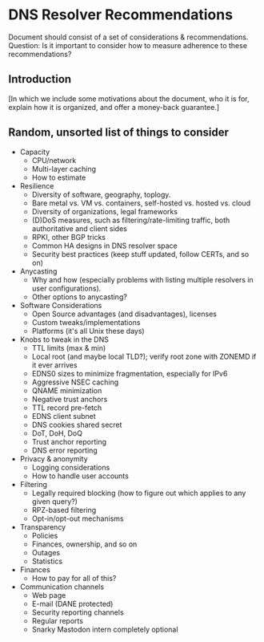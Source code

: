 # DNS Resolver Recommendations


Document should consist of a set of considerations & recommendations.
Question: Is it important to consider how to measure adherence to these recommendations?

## Introduction

[In which we include some motivations about the document, who it is for, explain how it is organized, and offer a money-back guarantee.]

## Random, unsorted list of things to consider

* Capacity
  - CPU/network
  - Multi-layer caching
  - How to estimate
* Resilience
  - Diversity of software, geography, toplogy.
  - Bare metal vs. VM vs. containers, self-hosted vs. hosted vs. cloud
  - Diversity of organizations, legal frameworks
  - (D)DoS measures, such as filtering/rate-limiting traffic, both authoritative and client sides
  - RPKI, other BGP tricks
  - Common HA designs in DNS resolver space
  - Security best practices (keep stuff updated, follow CERTs, and so on)
* Anycasting
  - Why and how (especially problems with listing multiple resolvers in user configurations).
  - Other options to anycasting?
* Software Considerations
  - Open Source advantages (and disadvantages), licenses
  - Custom tweaks/implementations
  - Platforms (it's all Unix these days)
* Knobs to tweak in the DNS
  - TTL limits (max & min)
  - Local root (and maybe local TLD?); verify root zone with ZONEMD if it ever arrives
  - EDNS0 sizes to minimize fragmentation, especially for IPv6
  - Aggressive NSEC caching
  - QNAME minimization
  - Negative trust anchors
  - TTL record pre-fetch
  - EDNS client subnet
  - DNS cookies shared secret
  - DoT, DoH, DoQ
  - Trust anchor reporting
  - DNS error reporting
* Privacy & anonymity  
  - Logging considerations
  - How to handle user accounts
* Filtering
  - Legally required blocking (how to figure out which applies to any given query?)
  - RPZ-based filtering
  - Opt-in/opt-out mechanisms
* Transparency
  - Policies
  - Finances, ownership, and so on
  - Outages
  - Statistics
* Finances
  - How to pay for all of this?
* Communication channels
  - Web page
  - E-mail (DANE protected)
  - Security reporting channels
  - Regular reports
  - Snarky Mastodon intern completely optional
